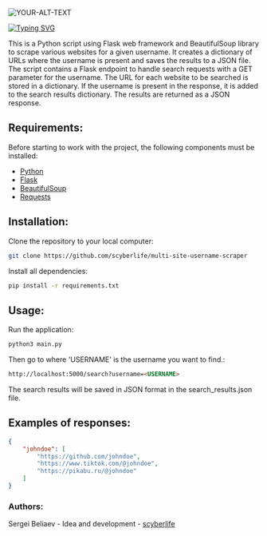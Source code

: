 <picture>
 <source media="(prefers-color-scheme: dark)" srcset="https://github.com/scyberlife/global-assets/blob/main/multi-site-username-scraper/multi-site-username-scraper.png">
 <source media="(prefers-color-scheme: light)" srcset="https://github.com/scyberlife/global-assets/blob/main/multi-site-username-scraper/multi-site-username-scraper.png">
 <img alt="YOUR-ALT-TEXT" src="YOUR-DEFAULT-IMAGE">
</picture>

[![Typing SVG](https://readme-typing-svg.herokuapp.com?font=Dancing+Script&weight=500&size=30&pause=1000&color=F7F7F7&center=true&vCenter=true&width=435&lines=++++++++++++++++++++++++++++++++++++Multi+Site+Username+Scraper)](https://git.io/typing-svg)

This is a Python script using Flask web framework and BeautifulSoup library to scrape various websites for a given username. It creates a dictionary of URLs where the username is present and saves the results to a JSON file. The script contains a Flask endpoint to handle search requests with a GET parameter for the username. The URL for each website to be searched is stored in a dictionary. If the username is present in the response, it is added to the search results dictionary. The results are returned as a JSON response.

## Requirements:

Before starting to work with the project, the following components must be installed:

- <a href="https://www.python.org/downloads/">Python</a>
- <a href="https://flask.palletsprojects.com/en/2.1.x/installation/">Flask</a>
- <a href="https://pypi.org/project/beautifulsoup4/">BeautifulSoup</a>
- <a href="https://pypi.org/project/requests/">Requests</a>


## Installation:

Clone the repository to your local computer: 
```bash
git clone https://github.com/scyberlife/multi-site-username-scraper
```

Install all dependencies: 
```bash
pip install -r requirements.txt
```
## Usage:
Run the application:
```bash
python3 main.py
```
Then go to where 'USERNAME' is the username you want to find.:
```html
http://localhost:5000/search?username=<USERNAME>
```
The search results will be saved in JSON format in the search_results.json file.

## Examples of responses: 
 
```json
{
    "johndoe": [
        "https://github.com/johndoe",
        "https://www.tiktok.com/@johndoe",
        "https://pikabu.ru/@johndoe"
    ]
}
```

### Authors:

Sergei Beliaev - Idea and development - <a href="https://github.com/scyberlife">scyberlife</a>
